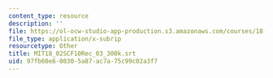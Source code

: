```yaml
---
content_type: resource
description: ''
file: https://ol-ocw-studio-app-production.s3.amazonaws.com/courses/18-02sc-multivariable-calculus-fall-2010/97fb60e600305a87ac7a75c99c02a3f7_MIT18_02SCF10Rec_03_300k.vtt
file_type: application/x-subrip
resourcetype: Other
title: MIT18_02SCF10Rec_03_300k.srt
uid: 97fb60e6-0030-5a87-ac7a-75c99c02a3f7
---
```

